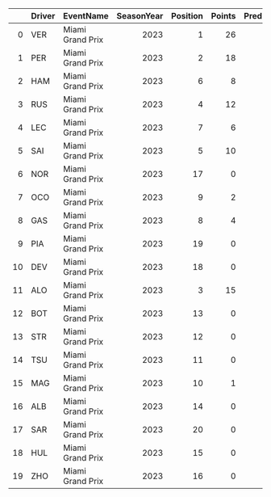 |    | Driver   | EventName        |   SeasonYear |   Position |   Points |   PredictedPoints |
|---:|:---------|:-----------------|-------------:|-----------:|---------:|------------------:|
|  0 | VER      | Miami Grand Prix |         2023 |          1 |       26 |         17.5999   |
|  1 | PER      | Miami Grand Prix |         2023 |          2 |       18 |         17.2954   |
|  2 | HAM      | Miami Grand Prix |         2023 |          6 |        8 |         14.9895   |
|  3 | RUS      | Miami Grand Prix |         2023 |          4 |       12 |         11.576    |
|  4 | LEC      | Miami Grand Prix |         2023 |          7 |        6 |         10.7393   |
|  5 | SAI      | Miami Grand Prix |         2023 |          5 |       10 |          9.38954  |
|  6 | NOR      | Miami Grand Prix |         2023 |         17 |        0 |          3.95676  |
|  7 | OCO      | Miami Grand Prix |         2023 |          9 |        2 |          3.04603  |
|  8 | GAS      | Miami Grand Prix |         2023 |          8 |        4 |          2.66433  |
|  9 | PIA      | Miami Grand Prix |         2023 |         19 |        0 |          1.68342  |
| 10 | DEV      | Miami Grand Prix |         2023 |         18 |        0 |          1.41777  |
| 11 | ALO      | Miami Grand Prix |         2023 |          3 |       15 |          0.852914 |
| 12 | BOT      | Miami Grand Prix |         2023 |         13 |        0 |          0.777002 |
| 13 | STR      | Miami Grand Prix |         2023 |         12 |        0 |          0.728528 |
| 14 | TSU      | Miami Grand Prix |         2023 |         11 |        0 |          0.573643 |
| 15 | MAG      | Miami Grand Prix |         2023 |         10 |        1 |          0.492269 |
| 16 | ALB      | Miami Grand Prix |         2023 |         14 |        0 |          0.368515 |
| 17 | SAR      | Miami Grand Prix |         2023 |         20 |        0 |          0.311086 |
| 18 | HUL      | Miami Grand Prix |         2023 |         15 |        0 |          0.275934 |
| 19 | ZHO      | Miami Grand Prix |         2023 |         16 |        0 |          0.274426 |